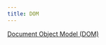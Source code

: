 ```yaml
---
title: DOM
---
```


[Document Object Model (DOM)](https://developer.mozilla.org/en-US/docs/Web/API/Document_Object_Model)
